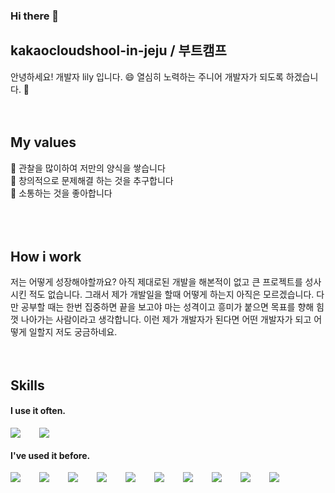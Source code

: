 ### Hi there 👋

## kakaocloudshool-in-jeju / 부트캠프
안녕하세요! 개발자 lily 입니다. 😄 열심히 노력하는 주니어 개발자가 되도록 하겠습니다. 🥰
<br />
<br />
<br />
## My values
🌱 관찰을 많이하여 저만의 양식을 쌓습니다<br />
🤔 창의적으로 문제해결 하는 것을 추구합니다<br />
💬 소통하는 것을 좋아합니다<br />
<br />
<br />
<br />
## How i work
저는 어떻게 성장해야할까요? 아직 제대로된 개발을 해본적이 없고 큰 프로젝트를 성사시킨 적도 없습니다. 그래서 제가 개발일을 할때 어떻게 하는지 아직은 모르겠습니다. 다만 공부할 때는 한번 집중하면 끝을 보고야 마는 성격이고 흥미가 붙으면 목표를 향해 힘껏 나아가는 사람이라고 생각합니다. 이런 제가 개발자가 된다면 어떤 개발자가 되고 어떻게 일할지 저도 궁금하네요.
<br />
<br />
<br />
## Skills
#### I use it often.
<div style="display:flex;gap:30px;flex-wrap:wrap;">
  <img src="https://img.shields.io/badge/ts-3178C6?style=for-the-badge&logo=typescript&logoColor=white">
  <img src="https://img.shields.io/badge/react-61DAFB?style=for-the-badge&logo=react&logoColor=black">
</div>

#### I've used it before.
<div style="display:flex;gap:30px;flex-wrap:wrap;">
    <img src="https://img.shields.io/badge/js-F7DF1E?style=for-the-badge&logo=javascript&logoColor=black">
    <img src="https://img.shields.io/badge/express-000000?style=for-the-badge&logo=express&logoColor=white">
  <img src="https://img.shields.io/badge/MySQL-4479A1?style=for-the-badge&logo=mysql&logoColor=white">
   <img src="https://img.shields.io/badge/Android-3DDC84?style=for-the-badge&logo=android&logoColor=white">
  <img src="https://img.shields.io/badge/iOS-000000?style=for-the-badge&logo=iOS&logoColor=white">
  <img src="https://img.shields.io/badge/Java-007396?style=for-the-badge&logo=Java&logoColor=white">
  <img src="https://img.shields.io/badge/Kotlin-7F52FF?style=for-the-badge&logo=Kotlin&logoColor=white">
  <img src="https://img.shields.io/badge/Swift-F05138?style=for-the-badge&logo=Swift&logoColor=white">
  <img src="https://img.shields.io/badge/Docker-2496ED?style=for-the-badge&logo=Docker&logoColor=white">
  <img src="https://img.shields.io/badge/AWS-232F3E?style=for-the-badge&logo=amazonaws&logoColor=white">
</div>
<br />
<br />
<br />

